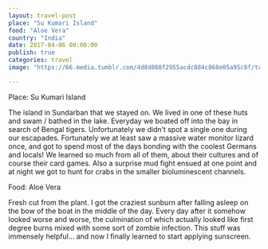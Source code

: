 ```yaml
---
layout: travel-post
place: "Su Kumari Island"
food: "Aloe Vera"
country: "India"
date: 2017-04-06 00:00:00
publish: true
categories: travel
image: "https://66.media.tumblr.com/4d8d088f2955acdc884c868e05a95c8f/tumblr_p0u417NPsP1wkhtd7o1_1280.jpg"

---
```


Place: Su Kumari Island

The island in Sundarban that we stayed on. We lived in one of these huts and swam / bathed in the lake. Everyday we boated off into the bay in search of Bengal tigers. Unfortunately we didn’t spot a single one during our escapades. Fortunately we at least saw a massive water monitor lizard once, and got to spend most of the days bonding with the coolest Germans and locals! We learned so much from all of them, about their cultures and of course their card games. Also a surprise mud fight ensued at one point and at night we got to hunt for crabs in the smaller bioluminescent channels.

Food: Aloe Vera

Fresh cut from the plant. I got the craziest sunburn after falling asleep on the bow of the boat in the middle of the day. Every day after it somehow looked worse and worse, the culmination of which actually looked like first degree burns mixed with some sort of zombie infection. This stuff was immensely helpful… and now I finally learned to start applying sunscreen.